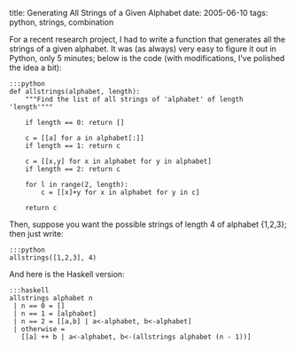 title: Generating All Strings of a Given Alphabet
date: 2005-06-10
tags: python, strings, combination

For a recent research project, I had to write a function that generates all the strings of a given alphabet.
It was (as always) very easy to figure it out in Python, only 5 minutes; below is the code (with modifications, I've polished the idea a bit):

    :::python
    def allstrings(alphabet, length):
        """Find the list of all strings of 'alphabet' of length 'length'"""

        if length == 0: return []

        c = [[a] for a in alphabet[:]]
        if length == 1: return c

        c = [[x,y] for x in alphabet for y in alphabet]
        if length == 2: return c

        for l in range(2, length):
            c = [[x]+y for x in alphabet for y in c]

        return c

Then, suppose you want the possible strings of length 4 of alphabet {1,2,3}; then just write:

    :::python
    allstrings([1,2,3], 4)

And here is the Haskell version:

    :::haskell
    allstrings alphabet n
     | n == 0 = []
     | n == 1 = [alphabet]
     | n == 2 = [[a,b] | a<-alphabet, b<-alphabet]
     | otherwise =
       [[a] ++ b | a<-alphabet, b<-(allstrings alphabet (n - 1))]
